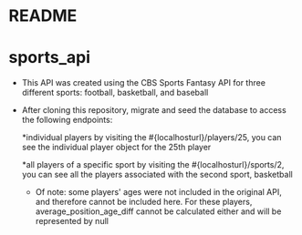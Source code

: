 # README

# sports_api

* This API was created using the CBS Sports Fantasy API for three different sports: football, basketball, and baseball

* After cloning this repository, migrate and seed the database to access the following endpoints:

  \*individual players
  by visiting the #{localhosturl}/players/25, you can see the individual player object for the 25th player

  \*all players of a specific sport
  by visiting the #{localhosturl}/sports/2, you can see all the players associated with the second sport, basketball

  * Of note: some players' ages were not included in the original API, and therefore cannot be included here. For these players, average_position_age_diff cannot be calculated either and will be represented by null
